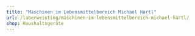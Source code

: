 ```yaml
---
title: "Maschinen im Lebensmittelbereich Michael Hartl"
url: /laberweinting/maschinen-im-lebensmittelbereich-michael-hartl/
shop: Haushaltsgeräte
---
```

